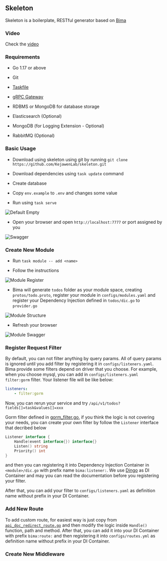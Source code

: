 ## Skeleton

Skeleton is a boilerplate, RESTful generator based on [Bima](https://github.com/KejawenLab/bima)

### Video

Check the [video](https://www.youtube.com/watch?v=zZPpDizZGIM)

### Requirements

- Go 1.17 or above

- Git

- [Taskfile](taskfile.dev)

- [gRPC Gateway](https://github.com/grpc-ecosystem/grpc-gateway)

- RDBMS or MongoDB for database storage

- Elasticsearch (Optional)

- MongoDB (for Logging Extension - Optional)

- RabbitMQ (Optional)

### Basic Usage

- Download using skeleton using git by running `git clone https://github.com/KejawenLab/skeleton.git`

- Download dependencies using `task update` command

- Create database

- Copy `env.example` to `.env` and changes some value

- Run using `task serve`

![Default Empty](assets/imgs/empty-run.png)

- Open your browser and open `http://localhost:7777` or port assigned by you

![Swagger](assets/imgs/empty-swagger.png)

### Create New Module

- Run `task module -- add <name>`

- Follow the instructions 

![Module Register](assets/imgs/module-register.png)

- Bima will generate `todos` folder as your module space, creating `protos/todo.proto`, register your module in `configs/modules.yaml` and register your Dependency Injection defined in `todos/dic.go` to `provider.go`

![Module Structure](assets/imgs/module-structure.png)

- Refresh your browser

![Module Swagger](assets/imgs/module-swagger.png)

### Register Request Filter

By default, you can not filter anything by query params. All of query params is ignored until you add filter by registering it in `configs/listeners.yaml`. Bima provide some filters depend on driver that you choose. For example, when you choose mysql, you can add in `configs/listeners.yaml` `filter:gorm` filter. Your listener file will be like below:

```yaml
listeners:
    - filter:gorm

```

Now, you can rerun your service and try `/api/v1/todos?fields[]=task&values[]=xxx`

Gorm filter defined in [gorm_filter.go](https://github.com/KejawenLab/bima/blob/main/listeners/paginations/gorm_filter.go), if you think the logic is not covering your needs, you can create your own filter by follow the `Listener` interface that decribed below

```go
Listener interface {
    Handle(event interface{}) interface{}
    Listen() string
    Priority() int
}
```

and then you can registering it into Dependency Injection Container in `<module>/dic.go` with prefix name `bima:listener:`. We use [Dingo](https://github.com/sarulabs/dingo) as DI Container and may you can read the documentation before you registering your filter.


After that, you can add your filter to `configs/listeners.yaml` as definition name without prefix in your DI Container.

### Add New Route

To add custom route, for easiest way is just copy from [`api_doc_redirect_route.go`](https://github.com/KejawenLab/bima/blob/main/routes/api_doc_redirect.go) and then modify the logic inside `Handle()` function, path and method. After that, you can add it into your DI Container with prefix `bima:route:` and then registering it into `configs/routes.yml` as definition name without prefix in your DI Container.

### Create New Middleware
